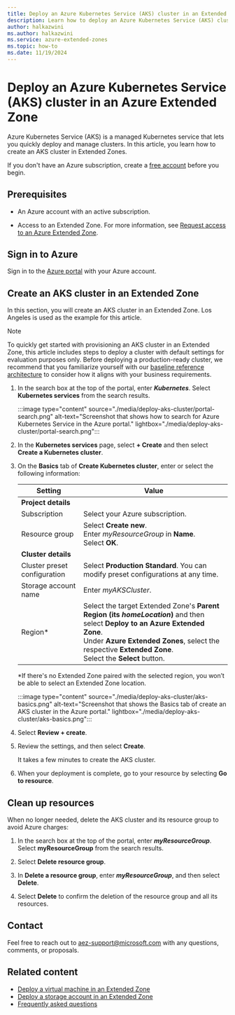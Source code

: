 ```yaml
---
title: Deploy an Azure Kubernetes Service (AKS) cluster in an Extended Zone
description: Learn how to deploy an Azure Kubernetes Service (AKS) cluster in an Azure Extended Zone using the Azure portal.
author: halkazwini
ms.author: halkazwini
ms.service: azure-extended-zones
ms.topic: how-to
ms.date: 11/19/2024
---
```


# Deploy an Azure Kubernetes Service (AKS) cluster in an Azure Extended Zone

Azure Kubernetes Service (AKS) is a managed Kubernetes service that lets you quickly deploy and manage clusters. In this article, you learn how to create an AKS cluster in Extended Zones.

If you don't have an Azure subscription, create a [free account](https://azure.microsoft.com/free/?WT.mc_id=A261C142F) before you begin.

## Prerequisites

- An Azure account with an active subscription.

- Access to an Extended Zone. For more information, see [Request access to an Azure Extended Zone](request-access.md).

## Sign in to Azure

Sign in to the [Azure portal](https://portal.azure.com) with your Azure account.

## Create an AKS cluster in an Extended Zone

In this section, you will create an AKS cluster in an Extended Zone. Los Angeles is used as the example for this article. 

> [!NOTE]
> To quickly get started with provisioning an AKS cluster in an Extended Zone, this article includes steps to deploy a cluster with default settings for evaluation purposes only. Before deploying a production-ready cluster, we recommend that you familiarize yourself with our [baseline reference architecture](/azure/architecture/reference-architectures/containers/aks/baseline-aks?toc=/azure/extended-zones/toc.json) to consider how it aligns with your business requirements.

1. In the search box at the top of the portal, enter ***Kubernetes***. Select **Kubernetes services** from the search results.

    :::image type="content" source="./media/deploy-aks-cluster/portal-search.png" alt-text="Screenshot that shows how to search for Azure Kubernetes Service in the Azure portal." lightbox="./media/deploy-aks-cluster/portal-search.png":::

1. In the **Kubernetes services** page, select **+ Create** and then select **Create a Kubernetes cluster**.

1. On the **Basics** tab of **Create Kubernetes cluster**,  enter or select the following information:

    | Setting | Value |
    | --- | --- |
    | **Project details** |  |
    | Subscription | Select your Azure subscription. |
    | Resource group | Select **Create new**. </br> Enter *myResourceGroup* in **Name**. </br> Select **OK**. |
    | **Cluster details** |  |
    | Cluster preset configuration | Select **Production Standard**. You can modify preset configurations at any time. |
    | Storage account name | Enter *myAKSCluster*. |
    | Region* | Select the target Extended Zone's **Parent Region (its *homeLocation*)** and then select **Deploy to an Azure Extended Zone**. </br> Under  **Azure Extended Zones**, select the respective **Extended Zone**. </br> Select the **Select** button. |

    *If there's no Extended Zone paired with the selected region, you won’t be able to select an Extended Zone location.

    :::image type="content" source="./media/deploy-aks-cluster/aks-basics.png" alt-text="Screenshot that shows the Basics tab of create an AKS cluster in the Azure portal." lightbox="./media/deploy-aks-cluster/aks-basics.png":::

1. Select **Review + create**.

1. Review the settings, and then select **Create**.

    It takes a few minutes to create the AKS cluster. 

1. When your deployment is complete, go to your resource by selecting **Go to resource**.

## Clean up resources

When no longer needed, delete the AKS cluster and its resource group to avoid Azure charges:

1. In the search box at the top of the portal, enter ***myResourceGroup***. Select **myResourceGroup** from the search results.

1. Select **Delete resource group**.

1. In **Delete a resource group**, enter ***myResourceGroup***, and then select **Delete**.

1. Select **Delete** to confirm the deletion of the resource group and all its resources.

## Contact

Feel free to reach out to [aez-support@microsoft.com](mailto:aez-support@microsoft.com) with any questions, comments, or proposals.

## Related content

- [Deploy a virtual machine in an Extended Zone](deploy-vm-portal.md)
- [Deploy a storage account in an Extended Zone](create-storage-account.md)
- [Frequently asked questions](faq.md)
